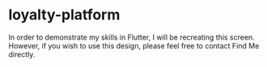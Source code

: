 # loyalty-platform
In order to demonstrate my skills in Flutter, I will be recreating this screen. However, if you wish to use this design, please feel free to contact Find Me directly.
